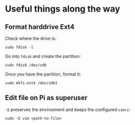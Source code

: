 # Useful things along the way

## Format harddrive Ext4

Check where the drive is:

    sudo fdisk -l

Go into `fdisk` and create the partition:

    sudo fdisk /dev/sdb

Once you have the partition, format it:

    sudo mkfs.ext4 /dev/sdb1

## Edit file on Pi as superuser

`-E` preserves the environment and keeps the configured `vimrc`:

    sudo -E vim <path-to-file>
